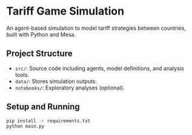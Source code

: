 # Tariff Game Simulation

An agent-based simulation to model tariff strategies between countries, built with Python and Mesa.

## Project Structure

- `src/`: Source code including agents, model definitions, and analysis tools.
- `data/`: Stores simulation outputs.
- `notebooks/`: Exploratory analyses (optional).

## Setup and Running

```bash
pip install -r requirements.txt
python main.py
